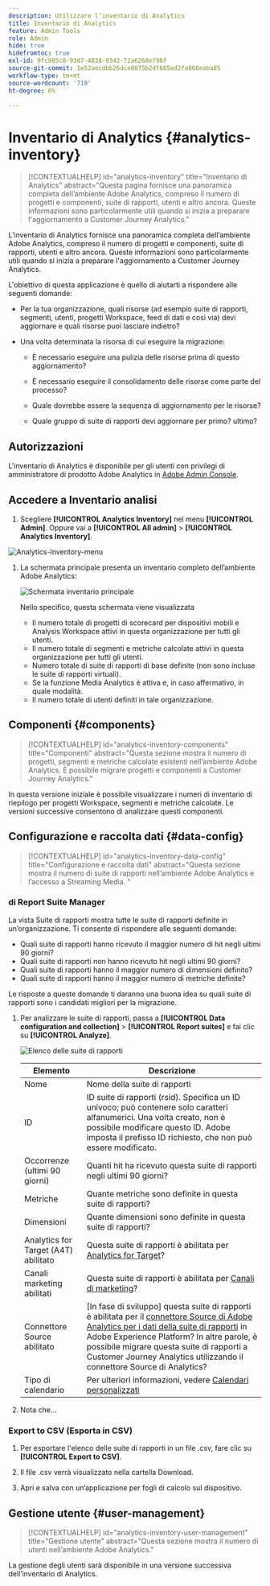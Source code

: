 ```yaml
---
description: Utilizzare l’inventario di Analytics
title: Inventario di Analytics
feature: Admin Tools
role: Admin
hide: true
hidefromtoc: true
exl-id: 9fc985c8-93d7-4838-9342-72a6268ef96f
source-git-commit: 1e52aecdbb26dce0875b2df685ed2fa860eaba85
workflow-type: tm+mt
source-wordcount: '719'
ht-degree: 6%

---
```


# Inventario di Analytics {#analytics-inventory}

<!-- markdownlint-disable MD034 -->

>[!CONTEXTUALHELP]
>id="analytics-inventory"
>title="Inventario di Analytics"
>abstract="Questa pagina fornisce una panoramica completa dell’ambiente Adobe Analytics, compreso il numero di progetti e componenti, suite di rapporti, utenti e altro ancora. Queste informazioni sono particolarmente utili quando si inizia a preparare l&#39;aggiornamento a Customer Journey Analytics."

<!-- markdownlint-enable MD034 -->

L’inventario di Analytics fornisce una panoramica completa dell’ambiente Adobe Analytics, compreso il numero di progetti e componenti, suite di rapporti, utenti e altro ancora. Queste informazioni sono particolarmente utili quando si inizia a preparare l&#39;aggiornamento a Customer Journey Analytics.

L&#39;obiettivo di questa applicazione è quello di aiutarti a rispondere alle seguenti domande:

* Per la tua organizzazione, quali risorse (ad esempio suite di rapporti, segmenti, utenti, progetti Workspace, feed di dati e così via) devi aggiornare e quali risorse puoi lasciare indietro?

* Una volta determinata la risorsa di cui eseguire la migrazione:

   * È necessario eseguire una pulizia delle risorse prima di questo aggiornamento?

   * È necessario eseguire il consolidamento delle risorse come parte del processo?

   * Quale dovrebbe essere la sequenza di aggiornamento per le risorse?

   * Quale gruppo di suite di rapporti devi aggiornare per primo? ultimo?

## Autorizzazioni

L&#39;inventario di Analytics è disponibile per gli utenti con privilegi di amministratore di prodotto Adobe Analytics in [Adobe Admin Console](https://experienceleague.adobe.com/en/docs/analytics/admin/admin-console/admin-roles-in-analytics).

## Accedere a Inventario analisi

1. Scegliere **[!UICONTROL Analytics Inventory]** nel menu **[!UICONTROL Admin]**. Oppure vai a **[!UICONTROL All admin]** > **[!UICONTROL Analytics Inventory]**.

![Analytics-Inventory-menu](assets/an-inventory-menu.png)

1. La schermata principale presenta un inventario completo dell’ambiente Adobe Analytics:

   ![Schermata inventario principale](assets/an_inventory.png)

   Nello specifico, questa schermata viene visualizzata

   * Il numero totale di progetti di scorecard per dispositivi mobili e Analysis Workspace attivi in questa organizzazione per tutti gli utenti.
   * Il numero totale di segmenti e metriche calcolate attivi in questa organizzazione per tutti gli utenti.
   * Numero totale di suite di rapporti di base definite (non sono incluse le suite di rapporti virtuali).
   * Se la funzione Media Analytics è attiva e, in caso affermativo, in quale modalità.
   * Il numero totale di utenti definiti in tale organizzazione.


## Componenti {#components}

<!-- markdownlint-disable MD034 -->

>[!CONTEXTUALHELP]
>id="analytics-inventory-components"
>title="Componenti"
>abstract="Questa sezione mostra il numero di progetti, segmenti e metriche calcolate esistenti nell’ambiente Adobe Analytics. È possibile migrare progetti e componenti a Customer Journey Analytics."

<!-- markdownlint-enable MD034 -->

In questa versione iniziale è possibile visualizzare i numeri di inventario di riepilogo per progetti Workspace, segmenti e metriche calcolate. Le versioni successive consentono di analizzare questi componenti.

## Configurazione e raccolta dati {#data-config}

<!-- markdownlint-disable MD034 -->

>[!CONTEXTUALHELP]
>id="analytics-inventory-data-config"
>title="Configurazione e raccolta dati"
>abstract="Questa sezione mostra il numero di suite di rapporti nell’ambiente Adobe Analytics e l’accesso a Streaming Media. "

<!-- markdownlint-enable MD034 -->

### di Report Suite Manager

La vista Suite di rapporti mostra tutte le suite di rapporti definite in un’organizzazione. Ti consente di rispondere alle seguenti domande:

* Quali suite di rapporti hanno ricevuto il maggior numero di hit negli ultimi 90 giorni?
* Quali suite di rapporti non hanno ricevuto hit negli ultimi 90 giorni?
* Quali suite di rapporti hanno il maggior numero di dimensioni definito?
* Quali suite di rapporti hanno il maggior numero di metriche definite?

Le risposte a queste domande ti daranno una buona idea su quali suite di rapporti sono i candidati migliori per la migrazione.

1. Per analizzare le suite di rapporti, passa a **[!UICONTROL Data configuration and collection]** > **[!UICONTROL Report suites]** e fai clic su **[!UICONTROL Analyze]**.

   ![Elenco delle suite di rapporti](assets/an_inv_rs.png)

   | Elemento | Descrizione |
   | --- | --- |
   | Nome | Nome della suite di rapporti |
   | ID | ID suite di rapporti (rsid). Specifica un ID univoco; può contenere solo caratteri alfanumerici. Una volta creato, non è possibile modificare questo ID. Adobe imposta il prefisso ID richiesto, che non può essere modificato. |
   | Occorrenze (ultimi 90 giorni) | Quanti hit ha ricevuto questa suite di rapporti negli ultimi 90 giorni? |
   | Metriche | Quante metriche sono definite in questa suite di rapporti? |
   | Dimensioni | Quante dimensioni sono definite in questa suite di rapporti? |
   | Analytics for Target (A4T) abilitato | Questa suite di rapporti è abilitata per [Analytics for Target](https://experienceleague.adobe.com/en/docs/target/using/integrate/a4t/a4t)? |
   | Canali marketing abilitati | Questa suite di rapporti è abilitata per [Canali di marketing](https://experienceleague.adobe.com/en/docs/analytics/components/marketing-channels/c-getting-started-mchannel)? |
   | Connettore Source abilitato | [In fase di sviluppo] questa suite di rapporti è abilitata per il [connettore Source di Adobe Analytics per i dati della suite di rapporti](https://experienceleague.adobe.com/en/docs/experience-platform/sources/connectors/adobe-applications/analytics) in Adobe Experience Platform? In altre parole, è possibile migrare questa suite di rapporti a Customer Journey Analytics utilizzando il connettore Source di Analytics? |
   | Tipo di calendario | Per ulteriori informazioni, vedere [Calendari personalizzati](https://experienceleague.adobe.com/en/docs/analytics/admin/admin-tools/manage-report-suites/edit-report-suite/report-suite-general/custom-calendar#) |

1. Nota che...

### Export to CSV (Esporta in CSV)

1. Per esportare l&#39;elenco delle suite di rapporti in un file .csv, fare clic su **[!UICONTROL Export to CSV]**.

1. Il file .csv verrà visualizzato nella cartella Download.

1. Apri e salva con un’applicazione per fogli di calcolo sul dispositivo.


## Gestione utente {#user-management}

<!-- markdownlint-disable MD034 -->

>[!CONTEXTUALHELP]
>id="analytics-inventory-user-management"
>title="Gestione utente"
>abstract="Questa sezione mostra il numero di utenti nell’ambiente Adobe Analytics."

<!-- markdownlint-enable MD034 -->

La gestione degli utenti sarà disponibile in una versione successiva dell’inventario di Analytics.